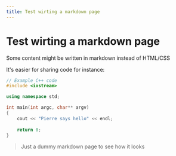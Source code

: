 ```yaml
---
title: Test wirting a markdown page
---
```


# Test wirting a markdown page

Some content might be written in markdown instead of HTML/CSS

It's easier for sharing code for instance:
```c++
// Example C++ code
#include <iostream>

using namespace std;

int main(int argc, char** argv)
{
    cout << "Pierre says hello" << endl;
  
    return 0;
}
```

> Just a dummy markdown page to see how it looks

